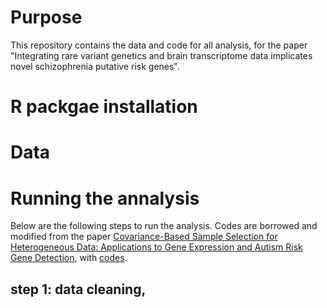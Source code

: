 # Purpose 
This repository contains the data and code for all analysis, for the paper "Integrating rare variant genetics and brain transcriptome data implicates novel schizophrenia putative risk genes".

# R packgae installation 

# Data 

# Running the annalysis

Below are the following steps to run the analysis. Codes are borrowed and modified from the paper [Covariance-Based Sample Selection for Heterogeneous Data: Applications to Gene Expression and Autism Risk Gene Detection](https://www.tandfonline.com/doi/full/10.1080/01621459.2020.1738234), with [codes](https://github.com/linnykos/covarianceSelection/tree/master).  

## step 1: data cleaning, 
